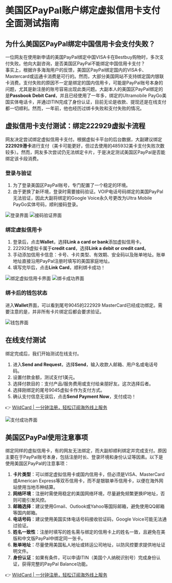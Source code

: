 # 美国区PayPal账户绑定虚拟信用卡支付全面测试指南

## 为什么美国区PayPal绑定中国信用卡会支付失败？
一位网友在使用新申请的美国PayPal绑定中国VISA卡在Bestbuy购物时，多次支付失败。他向大副咨询，是否美国区PayPal不能绑定中国信用卡支付？  
事实上，根据许多海淘用户的反馈，美国区PayPal绑定国内的VISA卡、Mastercard或运通卡消费是可行的。然而，大部分美国网站不支持绑定国内银联卡消费。支付失败的原因不一定是绑定的国内信用卡，可能是PayPal账号本身的问题，尤其是新注册的账号容易出现此类问题。大副本人的美国区PayPal绑定的是**Passbook Debit Card**，并且已经使用了一年多，绑定的Ultramobile PayGo美国实体电话卡，并通过ITIN完成了身份认证，目前无论是收款、提现还是在线支付都一切顺利。然而，一年前，他也经历过绑卡失败和支付失败的情况。

## 虚拟信用卡支付测试：绑定222929虚拟卡流程
网友决定尝试绑定虚拟信用卡支付。根据虚拟卡平台的后台数据，大副建议绑定**222929港卡**进行支付（美卡可能更好，但过去使用的485932美卡支付失败次数较多）。然而，网友多次尝试仍无法绑定卡片，于是决定测试美国区PayPal是否能绑定该卡段消费。

### 登录与验证
1. 为了登录美国区PayPal账号，专门配置了一个稳定的环境。
2. 由于更换了新环境，登录时需要接码验证。VOIP电话号码绑定的美国PayPal无法验证，因此大副将绑定的Google Voice永久号更改为Ultra Mobile PayGo实体号码，顺利接码登录。

![登录界面](https://bbtdd.com/img/11861111713.webp)
![接码验证界面](https://bbtdd.com/img/470155214686.webp)

### 绑定虚拟信用卡
1. 登录后，点击**Wallet**，选择**Link a card or bank**添加虚拟信用卡。
2. 222929虚拟卡属于**credit card**，选择**Link a debit or credit card**。
3. 手动添加信用卡信息：卡号、卡片类型、有效期、安全码以及账单地址。账单地址直接沿用PayPal注册时填写的美国家庭地址。
4. 填写完毕后，点击**Link Card**，顺利绑卡成功！

![绑定虚拟信用卡界面](https://bbtdd.com/img/664998063037.webp)
![绑卡成功界面](https://bbtdd.com/img/87969494.webp)

### 绑卡后的钱包状态
进入**Wallet**界面，可以看到尾号9045的222929 MasterCard已经成功绑定。需要注意的是，并非所有卡片绑定后都会要求验证。

![钱包界面](https://bbtdd.com/img/771436781349.webp)

## 在线支付测试
绑定完成后，我们开始测试在线支付。
1. 进入**Send and Request**，选择**Send**，输入收款人邮箱、用户名或电话号码。
2. 设置付款金额，测试支付1美元。
3. 选择付款目的：支付产品/服务费用或支付给亲朋好友。这次选择后者。
4. 选择刚绑定的尾号9045虚拟卡作为支付方式。
5. 确认支付信息无误后，点击**Send Payment Now**，支付成功！

👉 [WildCard | 一分钟注册，轻松订阅海外线上服务](https://bbtdd.com/WildCard)

![支付成功界面](https://bbtdd.com/img/15637391761.webp)

## 美国区PayPal使用注意事项
绑定同样的虚拟信用卡，有的网友无法绑定，而大副却顺利绑定并完成支付。原因主要在于PayPal账号本身，包括注册时长、登录环境和身份认证等因素。以下是使用美国区PayPal的注意事项：

1. **卡片类型**：可以绑定虚拟信用卡或国内信用卡，但必须是VISA、MasterCard或American Express等双币信用卡，而不是银联单币信用卡，以便在海外网站使用当地币种结算。
2. **网络环境**：注册时需使用稳定的美国网络环境，尽量避免频繁更换IP地址，否则可能引发风控。
3. **邮箱选择**：建议使用Gmail、Outlook或Yahoo等国际邮箱，避免使用QQ邮箱等国内邮箱。
4. **电话号码**：建议使用美国实体电话号码接收验证码，Google Voice可能无法通过验证。
5. **姓名一致性**：注册时填写的姓名需与绑定的信用卡上的姓名一致，且避免在美版和中文版PayPal中绑定同一张卡。
6. **账单地址**：尽量使用美国私人地址或转运公司地址，以防风控要求提供地址证明文件。
7. **身份认证**：如果有条件，可以申请ITIN（美国个人纳税识别号）完成身份认证，获得完整的PayPal Balance功能。

👉 [WildCard | 一分钟注册，轻松订阅海外线上服务](https://bbtdd.com/WildCard)